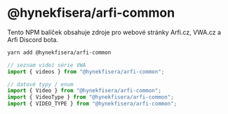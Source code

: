 # @hynekfisera/arfi-common

Tento NPM balíček obsahuje zdroje pro webové stránky Arfi.cz, VWA.cz a Arfi Discord bota.

```bash
yarn add @hynekfisera/arfi-common
```

```ts
// seznam videí série VWA
import { videos } from "@hynekfisera/arfi-common";

// datové typy / enum
import { Video } from "@hynekfisera/arfi-common";
import { VideoType } from "@hynekfisera/arfi-common";
import { VIDEO_TYPE } from "@hynekfisera/arfi-common";
```
